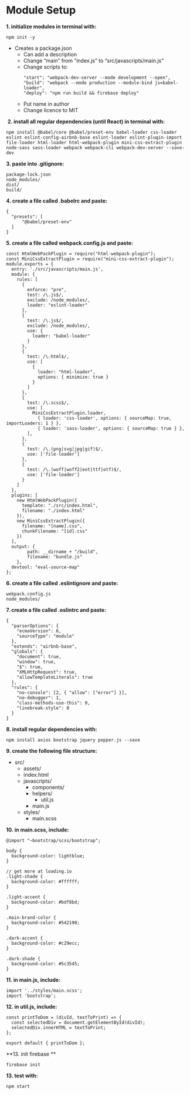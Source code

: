 # Module Setup
**1. initialize modules in terminal with:**
```
npm init -y
```
- Creates a package.json
  - Can add a description
  - Change “main” from “index.js” to “src/javascripts/main.js”
  - Change scripts to:
	```
	"start": "webpack-dev-server --mode development --open",
	"build": "webpack --mode production --module-bind js=babel-loader",
	"deploy": "npm run build && firebase deploy"
	```
  - Put name in author
  - Change licence to MIT

 **2. install all regular dependencies (until React) in terminal with:**
```
npm install @babel/core @babel/preset-env babel-loader css-loader eslint eslint-config-airbnb-base eslint-loader eslint-plugin-import file-loader html-loader html-webpack-plugin mini-css-extract-plugin node-sass sass-loader webpack webpack-cli webpack-dev-server --save-dev
```

**3. paste into .gitignore:**
```
package-lock.json
node_modules/
dist/
build/
```

**4. create a file called .babelrc and paste:**
```
{
  "presets": [
      "@babel/preset-env"
  ]
}
```

**5. create a file called webpack.config.js and paste:**
```
const HtmlWebPackPlugin = require("html-webpack-plugin");
const MiniCssExtractPlugin = require("mini-css-extract-plugin");
module.exports = {
  entry: './src/javascripts/main.js',
  module: {
    rules: [
      {
        enforce: "pre",
        test: /\.js$/,
        exclude: /node_modules/,
        loader: "eslint-loader"
      },
      {
        test: /\.js$/,
        exclude: /node_modules/,
        use: {
          loader: "babel-loader"
        }
      },
      {
        test: /\.html$/,
        use: [
          {
            loader: "html-loader",
            options: { minimize: true }
          }
        ]
      },
      {
        test: /\.scss$/,
        use: [
          MiniCssExtractPlugin.loader,
            { loader: 'css-loader', options: { sourceMap: true, importLoaders: 1 } },
            { loader: 'sass-loader', options: { sourceMap: true } },
        ],
      },
      {
        test: /\.(png|svg|jpg|gif)$/,
        use: ['file-loader']
      },
      {
        test: /\.(woff|woff2|eot|ttf|otf)$/,
        use: ['file-loader']
      }
    ]
  },
  plugins: [
    new HtmlWebPackPlugin({
      template: "./src/index.html",
      filename: "./index.html"
    }),
    new MiniCssExtractPlugin({
      filename: "[name].css",
      chunkFilename: "[id].css"
    })
  ],
  output: {
		path: __dirname + "/build",
		filename: "bundle.js"
	},
  devtool: "eval-source-map"
};
```

**6. create a file called .eslintignore and paste:**
```
webpack.config.js
node_modules/
```

**7. create a file called .eslintrc and paste:**
```
{
  "parserOptions": {
    "ecmaVersion": 6,
    "sourceType": "module"
  },
  "extends": "airbnb-base",
  "globals": {
    "document": true,
    "window": true,
    "$": true,
    "XMLHttpRequest": true,
    "allowTemplateLiterals": true
  },
  "rules": {
    "no-console": [2, { "allow": ["error"] }],
    "no-debugger": 1,
    "class-methods-use-this": 0,
    "linebreak-style": 0
  }
}
```

**8. install regular dependencies with:**
```
npm install axios bootstrap jquery popper.js --save
```

**9. create the following file structure:**
- src/
  - assets/
  - index.html
  - javascripts/
    - components/
    - helpers/
      - util.js
    - main.js
  - styles/
    - main.scss

**10. in main.scss, include:**
```
@import "~bootstrap/scss/bootstrap";

body {
  background-color: lightblue;
}

// get more at loading.io
.light-shade {
  background-color: #ffffff;
}

.light-accent {
  background-color: #bdf8bd;
}

.main-brand-color {
  background-color: #542190;
}

.dark-accent {
  background-color: #c29ecc;
}

.dark-shade {
  background-color: #5c3545;
}
```

**11. in main.js, include:**
```
import '../styles/main.scss';
import 'bootstrap';
```

**12. in util.js, include:**
```
const printToDom = (divId, textToPrint) => {
  const selectedDiv = document.getElementById(divId);
  selectedDiv.innerHTML = textToPrint;
};

export default { printToDom };
``` 

**13. init firebase **
```
firebase init
```

**13. test with:**
```
npm start
```
